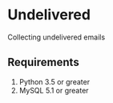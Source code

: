 # Undelivered
Collecting undelivered emails

## Requirements
1. Python 3.5 or greater
2. MySQL 5.1 or greater
